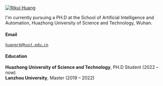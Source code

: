 [![Rikui Huang](https://img.shields.io/badge/XX-github-blue?logo=github)](https://github.com/HuangRiKui)

I'm currently pursuing a PH.D at the School of Artificial Intelligence and Automation, Huazhong University of Science and Technology, Wuhan.

#### Email  
<code>huangrk@hust.edu.cn</code>  

#### Education  

**Huazhong University of Science and Technology**, PH.D Student (2022 – now)  
**Lanzhou University**, Master (2019 – 2022)  
